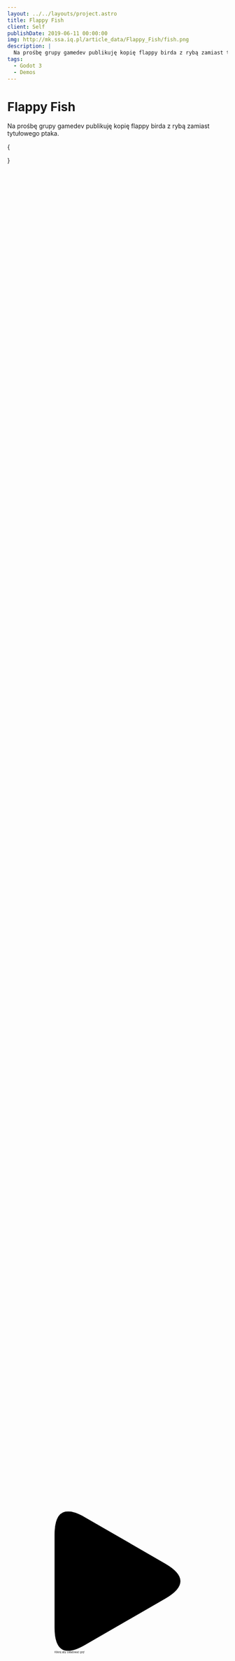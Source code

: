 ```yaml
---
layout: ../../layouts/project.astro
title: Flappy Fish
client: Self
publishDate: 2019-06-11 00:00:00
img: http://mk.ssa.iq.pl/article_data/Flappy_Fish/fish.png
description: |
  Na prośbę grupy gamedev publikuję kopię flappy birda z rybą zamiast tytułowego ptaka.
tags:
  - Godot 3
  - Demos
---
```


# Flappy Fish

Na prośbę grupy gamedev publikuję kopię flappy birda z rybą zamiast tytułowego ptaka.

{

<div class="play_iframe" data-src="https://kifner-mateusz.github.io/flappy-fish/build/Flappy%20Fish.html" data-img="http://mk.ssa.iq.pl/article_data/Flappy_Fish/fish.png" data-message="Kliknij aby załadować grę!" style="width: 720px; height: 1280px; position: absolute; bottom: 0px; left: 50%; transform: translate(-50%, 0px) scale(0.4) translate(0px, 80%); background-image: url(&quot;http://mk.ssa.iq.pl/article_data/Flappy_Fish/fish.png&quot;);">     
  <svg xmlns:svg="http://www.w3.org/2000/svg" xmlns="http://www.w3.org/2000/svg" viewBox="0 0 71.942253 79.738464" version="1.1" class="svg_triangle"><path d="m 0,66.405133 v -53.0718 Q 0,-6.6666666 17.3205,3.3333333 L 63.282,29.869233 q 17.3205,10 0,20 l -45.9615,26.5359 Q 0,86.405133 0,66.405133" class="svg_triangle_path"></path></svg>
  <span>Kliknij aby załadować grę!</span>
</div>
}
